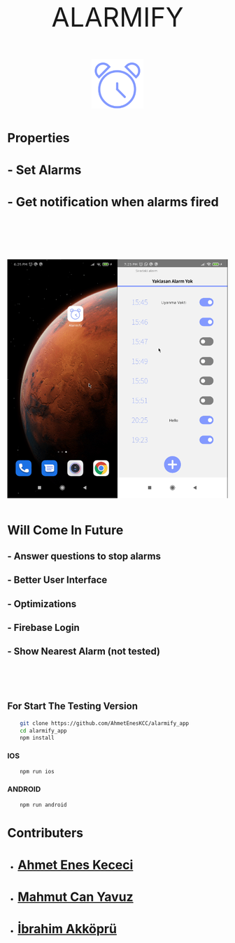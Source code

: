 <div style="width : 100%;display : flex;justify-content : center;align-items : center;flex-direction : column;margin-bottom : 50px">
<p style="text-align : center; font-size : 60px">ALARMIFY</p>

<img style="width  : 120px" src="./images/Clock_Loading_Icon.png">
</div>

<div>

# Properties

<div style="width : 600px; text-align : left; margin-left : auto;margin-right : auto;margin-bottom : 100px">

# - Set Alarms

# - Get notification when alarms fired

</div>

</div>

<div style="text-align: center; display : flex;justify-content : space-between">

![Hello](./images/AyiWWcb1Oy.gif)

![Hello](./images/1uAhaSnI8F.gif)

</div>

<div>

# Will Come In Future

<div style="width : 600px; text-align : left; margin-left : auto;margin-right : auto;margin-bottom : 100px">

## - Answer questions to stop alarms

## - Better User Interface

## - Optimizations

## - Firebase Login

## - Show Nearest Alarm (not tested)

</div>

</div>

## For Start The Testing Version

```sh
    git clone https://github.com/AhmetEnesKCC/alarmify_app
    cd alarmify_app
    npm install
```

### IOS

```sh
    npm run ios
```

### ANDROID

```sh
    npm run android
```

<div>

# Contributers

<div style="width : 600px; text-align : left; margin-left : auto;margin-right : auto">

- # [Ahmet Enes Kececi](https://github.com/AhmetEnesKCC)

- # [Mahmut Can Yavuz](https://github.com/MahmutCanYavuz)

- # [İbrahim Akköprü](https://github.com/rheayaunsq)

</div>
</div>

